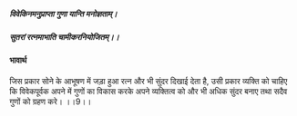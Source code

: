 ##### विवेकिनमनुप्राप्ता गुणा यान्ति मनोज्ञताम्।
##### सुतरां रत्नमाभाति चामीकरनियोजितम्।। 

#### भावार्थ

जिस प्रकार सोने के आभूषण में जड़ा हुआ रत्न और भी सुंदर दिखाई देता है, उसी प्रकार व्यक्ति को चाहिए कि विवेकपूर्वक अपने में गुणों का विकास करके अपने व्यक्तित्व को और भी अधिक सुंदर बनाए तथा सदैव गुणों को ग्रहण करे। ।।9।।